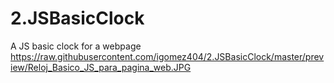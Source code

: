 # 2.JSBasicClock
A JS basic clock for a webpage
https://raw.githubusercontent.com/igomez404/2.JSBasicClock/master/preview/Reloj_Basico_JS_para_pagina_web.JPG 
